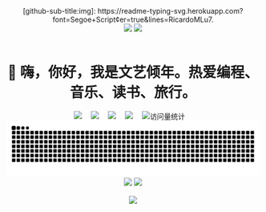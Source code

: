 <div align="center"> 
  <!-- dynamic typing effect 动态打字效果 -->
[github-sub-title:img]: https://readme-typing-svg.herokuapp.com?font=Segoe+Script&center=true&lines=RicardoMLu7.


  <!-- CSDN 数据统计 -->
  <div align="center">
    <!-- knock code pictures 敲代码的图片 -->
    <picture>
      <source media="(prefers-color-scheme: dark)" srcset="https://cdn.jsdelivr.net/gh/sun0225SUN/sun0225SUN/assets/images/coding.gif" />
      <source media="(prefers-color-scheme: light)" srcset="https://cdn.jsdelivr.net/gh/sun0225SUN/sun0225SUN/assets/images/developer.svg" height="225px" />
      <img src="https://cdn.jsdelivr.net/gh/sun0225SUN/sun0225SUN/assets/images/coding.gif" />
    </picture>
    <img src="https://stats.justsong.cn/api/csdn?id=m0_51517236"> 
  </div>
  
  <!-- for beauty 留个空行好看点 -->
  <div>&nbsp;</div>

  <h1>🙋 嗨，你好，我是文艺倾年。热爱编程、音乐、读书、旅行。</h1>

  <!-- profile logo 个人资料徽标 -->
  <div>
    <a href="https:///blog.csdn.net/m0_51517236"><img src="https://img.shields.io/badge/CSDN-文艺倾年-red" /></a>&emsp;
    <a href="https://blog.csdn.net/m0_51517236"><img src="https://img.shields.io/badge/WeChat-artboy_lyh-07c160" /></a>&emsp;
    <img src="https://img.shields.io/badge/QQ-1531137510-green?logo=tencentqq" />&emsp;
    <a href="https://blog.csdn.net/m0_51517236"><img src="https://img.shields.io/badge/Bilibili-B站-ff69b4" /></a>&emsp;
    <!-- visitor -->
    <img src="https://komarev.com/ghpvc/?username=itxaiohanglover&label=Views&color=orange&style=flat" alt="访问量统计" />&emsp;
  </div> 

  <!-- Snake Code Contribution Map 贪吃蛇代码贡献图 -->
  <picture>
    <source media="(prefers-color-scheme: dark)" srcset="https://raw.githubusercontent.com/itxaiohanglover/itxaiohanglover/output/github-contribution-grid-snake-dark.svg">
    <source media="(prefers-color-scheme: light)" srcset="https://raw.githubusercontent.com/itxaiohanglover/itxaiohanglover/output/github-contribution-grid-snake.svg">
    <img alt="github contribution grid snake animation" src="https://raw.githubusercontent.com/itxaiohanglover/itxaiohanglover/output/github-contribution-grid-snake.svg">
  </picture>

  <!-- GitHub 数据统计 -->
  <div>
    <img height="137px" src="https://github-readme-stats-git-masterrstaa-rickstaa.vercel.app/api?username=itxaiohanglover&hide_title=true&hide_border=true&show_icons=true&include_all_commits=true&line_height=21text_color=000&icon_color=000&bg_color=0,ea6161,ffc64d,fffc4d,52fa5a&theme=graywhite" />
<img height="137px" src="https://github-readme-stats-git-masterrstaa-rickstaa.vercel.app/api/top-langs/?username=itxaiohanglover&hide_title=true&hide_border=true&layout=compact&langs_count=6&text_color=000&icon_color=fff&bg_color=0,52fa5a,4dfcff,c64dff&theme=graywhite" /><br>
  </div>

  <!-- for beauty 留个空行好看点 -->
  <div>&nbsp;</div>

  <!-- GitHub 资料奖杯 -->
  <div align="center"> <img src="https://github-profile-trophy.vercel.app/?username=itxaiohanglover" /> </div>
  
</div>
